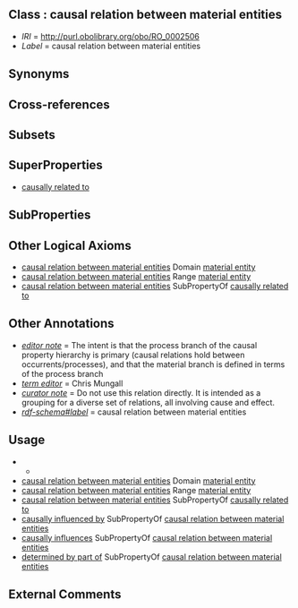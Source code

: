 
## Class : causal relation between material entities

 * *IRI* = http://purl.obolibrary.org/obo/RO_0002506
 * *Label* = causal relation between material entities

## Synonyms


## Cross-references


## Subsets


## SuperProperties

 * [causally related to](../../RO/10/RO_0002410.md)

## SubProperties


## Other Logical Axioms

 * [causal relation between material entities](../../RO/06/RO_0002506.md) Domain [material entity](../../BFO/40/BFO_0000040.md)
 * [causal relation between material entities](../../RO/06/RO_0002506.md) Range [material entity](../../BFO/40/BFO_0000040.md)
 * [causal relation between material entities](../../RO/06/RO_0002506.md) SubPropertyOf [causally related to](../../RO/10/RO_0002410.md)

## Other Annotations

 * *[editor note](../../IAO/16/IAO_0000116.md)* = The intent is that the process branch of the causal property hierarchy is primary (causal relations hold between occurrents/processes), and that the material branch is defined in terms of the process branch
 * *[term editor](../../IAO/17/IAO_0000117.md)* = Chris Mungall
 * *[curator note](../../IAO/32/IAO_0000232.md)* = Do not use this relation directly. It is intended as a grouping for a diverse set of relations, all involving cause and effect.
 * *[rdf-schema#label](../../el/rdf-schema#label.md)* = causal relation between material entities

## Usage

 * -
 * [causal relation between material entities](../../RO/06/RO_0002506.md) Domain [material entity](../../BFO/40/BFO_0000040.md)
 * [causal relation between material entities](../../RO/06/RO_0002506.md) Range [material entity](../../BFO/40/BFO_0000040.md)
 * [causal relation between material entities](../../RO/06/RO_0002506.md) SubPropertyOf [causally related to](../../RO/10/RO_0002410.md)
 * [causally influenced by](../../RO/59/RO_0002559.md) SubPropertyOf [causal relation between material entities](../../RO/06/RO_0002506.md)
 * [causally influences](../../RO/66/RO_0002566.md) SubPropertyOf [causal relation between material entities](../../RO/06/RO_0002506.md)
 * [determined by part of](../../RO/09/RO_0002509.md) SubPropertyOf [causal relation between material entities](../../RO/06/RO_0002506.md)

## External Comments

